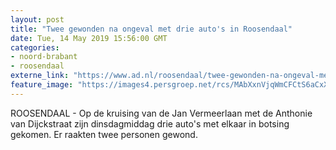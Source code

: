 ```yaml
---
layout: post
title: "Twee gewonden na ongeval met drie auto's in Roosendaal"
date: Tue, 14 May 2019 15:56:00 GMT
categories: 
- noord-brabant 
- roosendaal 
externe_link: "https://www.ad.nl/roosendaal/twee-gewonden-na-ongeval-met-drie-auto-s-in-roosendaal~a795c7f1/"
feature_image: "https://images4.persgroep.net/rcs/MAbXxnVjqWmCFCtS6aCxX_mkQoY/diocontent/148365125/_fitwidth/400/?appId=21791a8992982cd8da851550a453bd7f&quality=0.7"
---
```


ROOSENDAAL - Op de kruising van de Jan Vermeerlaan met de Anthonie van Dijckstraat zijn dinsdagmiddag drie auto's met elkaar in botsing gekomen. Er raakten twee personen gewond.
